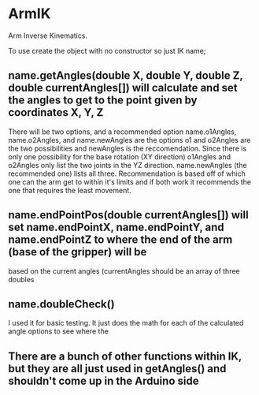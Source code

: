 # ArmIK
Arm Inverse Kinematics.

 To use create the object with no constructor so just IK name;
 
 ## name.getAngles(double X, double Y, double Z, double currentAngles[]) will calculate and set the angles to get to the point given by coordinates X, Y, Z
 
 There will be two options, and a recommended option
 name.o1Angles, name.o2Angles, and name.newAngles are the options o1 and o2Angles are the two possibilities and newAngles is the reccomendation.
 Since there is only one possibility for the base rotation (XY direction) o1Angles and o2Angles only list the two joints in the YZ direction.
 name.newAngles (the recommended one) lists all three. 
 Recommendation is based off of which one can the arm get to within it's limits and if both work it recommends the one that requires the least movement.
 
 ## name.endPointPos(double currentAngles[]) will set name.endPointX, name.endPointY, and name.endPointZ to where the end of the arm (base of the gripper) will be
 based on the current angles (currentAngles should be an array of three doubles 
  
 ## name.doubleCheck() 
 I used it for basic testing. It just does the math for each of the calculated angle options to see where the  
 
 ## There are a bunch of other functions within IK, but they are all just used in getAngles() and shouldn't come up in the Arduino side
